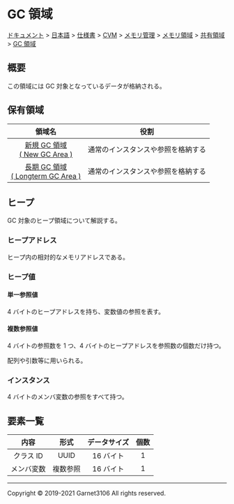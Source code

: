 # GC 領域

[ドキュメント](../../../../../../../index.md) > [日本語](../../../../../../index.md) > [仕様書](../../../../../index.md) > [CVM](../../../../index.md) > [メモリ管理](../../../index.md) > [メモリ領域](../../index.md) > [共有領域](../index.md) > [GC 領域](./index.md)

## 概要

この領域には GC 対象となっているデータが格納される。

## 保有領域

|領域名|役割|
|:-:|:-:|
|[新規 GC 領域<br>( New GC Area )](./new/index.md)|通常のインスタンスや参照を格納する|
|[長期 GC 領域<br>( Longterm GC Area )](./longterm/index.md)|通常のインスタンスや参照を格納する|

## ヒープ

GC 対象のヒープ領域について解説する。

### ヒープアドレス

ヒープ内の相対的なメモリアドレスである。

### ヒープ値

#### 単一参照値

4 バイトのヒープアドレスを持ち、変数値の参照を表す。

#### 複数参照値

4 バイトの参照数を 1 つ、4 バイトのヒープアドレスを参照数の個数だけ持つ。

配列や引数等に用いられる。

### インスタンス

4 バイトのメンバ変数の参照をすべて持つ。

## 要素一覧

|内容|形式|データサイズ|個数|
|:-:|:-:|:-:|:-:|
|クラス ID|UUID|16 バイト|1|
|メンバ変数|複数参照|16 バイト|1|

---

Copyright © 2019-2021 Garnet3106 All rights reserved.
